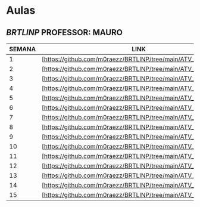 # Aulas
## _BRTLINP_ PROFESSOR: MAURO

| SEMANA | LINK |
| ------ | ------ |
| 1 | [https://github.com/m0raezz/BRTLINP/tree/main/ATV_1_BRTLINP] |
| 2 | [https://github.com/m0raezz/BRTLINP/tree/main/ATV_2_BRTLINP] |
| 3 | [https://github.com/m0raezz/BRTLINP/tree/main/ATV_3_BRTLINP] |
| 4 | [https://github.com/m0raezz/BRTLINP/tree/main/ATV_4_BRTLINP] |
| 5 | [https://github.com/m0raezz/BRTLINP/tree/main/ATV_5_BRTLINP] |
| 6 | [https://github.com/m0raezz/BRTLINP/tree/main/ATV_6_BRTLINP] |
| 7 | [https://github.com/m0raezz/BRTLINP/tree/main/ATV_7_BRTLINP] |
| 8 | [https://github.com/m0raezz/BRTLINP/tree/main/ATV_8_BRTLINP] |
| 9 | [https://github.com/m0raezz/BRTLINP/tree/main/ATV_9_BRTLINP] |
| 10 | [https://github.com/m0raezz/BRTLINP/tree/main/ATV_A10_BRTLINP] |
| 11 | [https://github.com/m0raezz/BRTLINP/tree/main/ATV_A11_BRTLINP] |
| 12 | [https://github.com/m0raezz/BRTLINP/tree/main/ATV_A12_BRTLINP] |
| 13 | [https://github.com/m0raezz/BRTLINP/tree/main/ATV_A13_BRTLINP] |
| 14 | [https://github.com/m0raezz/BRTLINP/tree/main/ATV_A14_BRTLINP] |
| 15 | [https://github.com/m0raezz/BRTLINP/tree/main/ATV_A15_BRTLINP] |

